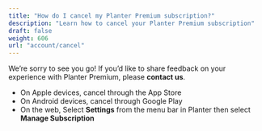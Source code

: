 ```yaml
---
title: "How do I cancel my Planter Premium subscription?"
description: "Learn how to cancel your Planter Premium subscription"
draft: false
weight: 606
url: "account/cancel"
---
```


We’re sorry to see you go! If you’d like to share feedback on your experience with Planter Premium, please **contact us**.

- On Apple devices, cancel through the App Store
- On Android devices, cancel through Google Play
- On the web, Select **Settings** from the menu bar in Planter then select **Manage Subscription**
